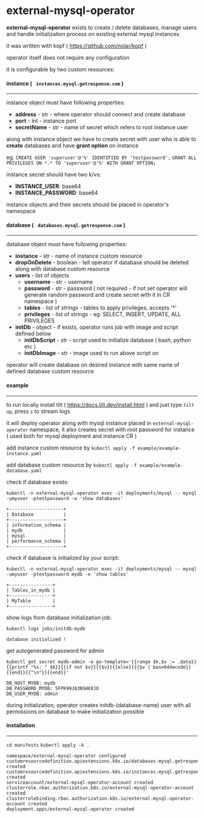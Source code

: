 # external-mysql-operator

**external-mysql-operator** exists to create / delete databases, manage users and handle initialization process on existing external mysql instances

it was written with kopf ( https://github.com/nolar/kopf )

operator itself does not require any configuration

it is configurable by two custom resources:

####  instance ( ` instances.mysql.getresponse.com` )
---
instance object must have following properties:
   * **address** - str - where operator should connect and create database 
   * **port** - int - instance port
   * **secretName** - str - name of secret which refers to root instance user

   along with instance object we have to create secret with user who is able to **create** databases and have **grant option** on instance

   eg.
   `CREATE USER 'superuser'@'%' IDENTIFIED BY 'testpassword';`
   `GRANT ALL PRIVILEGES ON *.* TO 'superuser'@'%' WITH GRANT OPTION;`

instance secret should have two k/vs:
   - **INSTANCE_USER**: base64
   - **INSTANCE_PASSWORD**: base64


instance objects and their secrets should be placed in operator's namespace

####  database ( ` databases.mysql.getresponse.com` )
---
   database object must have following properties:
   * **instance** - str - name of instance custom resource
   * **dropOnDelete** - boolean - tell operator if database should be deleted along with database custom resource
   * **users** - list of objects
      * **username** - str - username
      * **password** - str - password ( not required - if not set operator will generate random password and create secret with it in CR namespace )
      * **tables** - list of strings - tables to apply privileges, accepts '*'
      * **privileges** - list of strings - eg. SELECT, INSERT, UPDATE, ALL PRIVILEGES
   * **initDb** - object - if exists, operator runs job with image and script defined below
      * **initDbScript** - str - script used to initialize database ( bash, python etc )
      * **initDbImage** - str - image used to run above script on

operator will create database on desired instance with same name of defined database custom resource

#### example
---
to run locally install tilt ( https://docs.tilt.dev/install.html ) and just type `tilt up`,  press `s` to stream logs

it will deploy operator along with mysql instance placed in `external-mysql-operator` namespace, it also creates secret with root password for instance ( used both for mysql deployment and instance CR )

add instance custom resource by `kubectl apply -f example/example-instance.yaml`

add database custom resource by `kubectl apply -f example/example-database.yaml`

check if database exists:

`kubectl -n external-mysql-operator exec -it deployments/mysql -- mysql -umyuser -ptestpassword -e 'show databases'`
```
+--------------------+
| Database           |
+--------------------+
| information_schema |
| mydb               |
| mysql              |
| performance_schema |
+--------------------+
```
check if database is initialized by your script:

`kubectl -n external-mysql-operator exec -it deployments/mysql -- mysql -umyuser -ptestpassword mydb -e 'show tables'`

```
+----------------+
| Tables_in_mydb |
+----------------+
| MyTable        |
+----------------+
```

show logs from database initialization job:

`kubectl logs jobs/initdb-mydb`
```
database initialized !
```

get autogenerated password for admin

`kubectl get secret mydb-admin -o go-template='{{range $k,$v := .data}}{{printf "%s: " $k}}{{if not $v}}{{$v}}{{else}}{{$v | base64decode}}{{end}}{{"\n"}}{{end}}'`
```
DB_HOST_MYDB: mydb
DB_PASSWORD_MYDB: 5FPK99JA3NSHK8JO
DB_USER_MYDB: admin
```

during initialization, operator creates initdb-(database-name) user with all permissions on database to make initialization possible

#### installation
---
`cd manifests`
`kubectl apply -k .`
```
namespace/external-mysql-operator configured
customresourcedefinition.apiextensions.k8s.io/databases.mysql.getresponse.com created
customresourcedefinition.apiextensions.k8s.io/instances.mysql.getresponse.com created
serviceaccount/external-mysql-operator-account created
clusterrole.rbac.authorization.k8s.io/external-mysql-operator-account created
clusterrolebinding.rbac.authorization.k8s.io/external-mysql-operator-account created
deployment.apps/external-mysql-operator created
```
